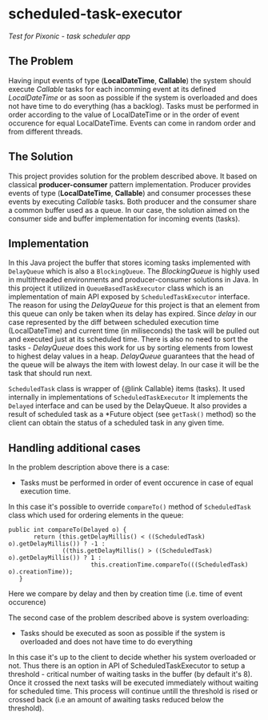 # scheduled-task-executor
*Test for Pixonic - task scheduler app*
<br />

## The Problem

Having input events of type (__LocalDateTime__, __Callable__) the system should execute *Callable* tasks for each incomming event at
its defined *LocalDateTime* or as soon as possible if the system is overloaded and does not have time to do everything (has a backlog).
Tasks must be performed in order according to the value of LocalDateTime or in the order of event occurence for equal LocalDateTime.
Events can come in random order and from different threads.

## The Solution
This project provides solution for the problem described above. It based on classical __producer-consumer__ pattern implementation.
Producer provides events of type (__LocalDateTime__, __Callable__) and consumer processes these events by executing *Callable* tasks.
Both producer and the consumer share a common buffer used as a queue. In our case, the solution aimed on the consumer side and buffer
implementation for incoming events (tasks).

## Implementation
In this Java project the buffer that stores icoming tasks implemented with `DelayQueue` which is also a `BlockingQueue`.
The *BlockingQueue* is highly used in multithreaded environments and producer-consumer solutions in Java. In this project it utilized
in `QueueBasedTaskExecutor` class which is an implementation of main API exposed by `ScheduledTaskExecutor` interface.
The reason for using the *DelayQueue* for this project is that an element from this queue can only be taken when its delay has expired.
Since *delay* in our case represented by the diff between scheduled execution time (LocalDateTime) and current time (in miliseconds) the task will be pulled out and executed just at its scheduled time. There is also no need to sort the tasks - *DelayQueue* does this work for us by sorting elements from lowest to highest delay values in a heap. *DelayQueue* guarantees that the head of the queue will be always the item with lowest delay. In our case it will be the task that should run next.

`ScheduledTask` class is wrapper of {@link Callable} items (tasks). It used internally in implementations of `ScheduledTaskExecutor`
It implements the `Delayed` interface and can be used by the DelayQueue. It also provides a result of scheduled task as a *Future object
(see `getTask()` method) so the client can obtain the status of a scheduled task in any given time. 

## Handling additional cases
In the problem description above there is a case:
* Tasks must be performed in order of event occurence in case of equal execution time. <br /> 

In this case it's possible to override `compareTo()` method of `ScheduledTask` class which used for ordering elements in the queue:

 ```
public int compareTo(Delayed o) {
        return (this.getDelayMillis() < ((ScheduledTask) o).getDelayMillis()) ? -1 :
                ((this.getDelayMillis() > ((ScheduledTask) o).getDelayMillis()) ? 1 :
                        this.creationTime.compareTo(((ScheduledTask) o).creationTime));
    }
 ```
Here we compare by delay and then by creation time (i.e. time of event occurence) 

The second case of the problem described above is system overloading:
* Tasks should be executed as soon as possible if the system is overloaded and does not have time to do everything <br />

In this case it's up to the client to decide whether his system overloaded or not. Thus there is an option in API of 
ScheduledTaskExecutor to setup a threshold - critical number of waiting tasks in the buffer (by default it's 8). Once it crossed the next tasks will be executed immediately without waiting for scheduled time. This process will continue untill the threshold is rised or crossed back (i.e an amount of awaiting tasks reduced below the threshold).
 
